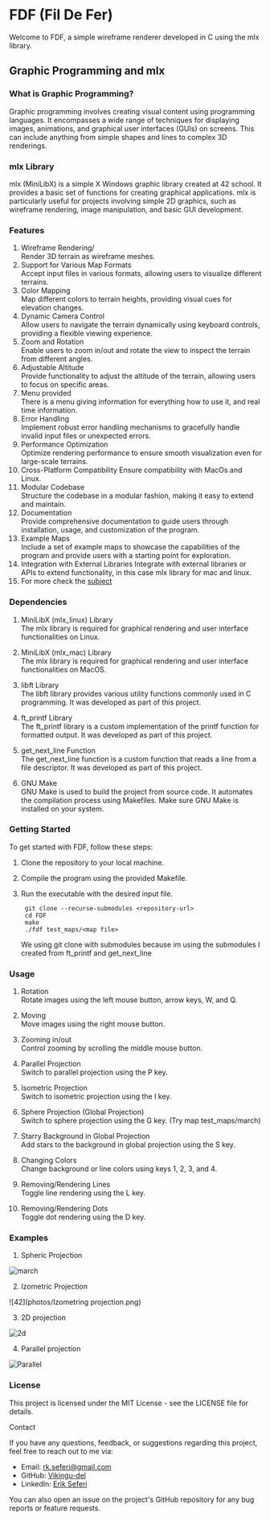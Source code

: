 # FDF (Fil De Fer)

Welcome to FDF, a simple wireframe renderer developed in C using the mlx library.

## Graphic Programming and mlx

### What is Graphic Programming?

Graphic programming involves creating visual content using programming languages. It encompasses a wide range of techniques for displaying images, animations, and graphical user interfaces (GUIs) on screens. This can include anything from simple shapes and lines to complex 3D renderings.

### mlx Library

mlx (MiniLibX) is a simple X Windows graphic library created at 42 school. It provides a basic set of functions for creating graphical applications. mlx is particularly useful for projects involving simple 2D graphics, such as wireframe rendering, image manipulation, and basic GUI development.

### Features

1. Wireframe Rendering/</br>
	Render 3D terrain as wireframe meshes.</br>
2. Support for Various Map Formats</br>
	Accept input files in various formats, allowing users to visualize different terrains.
3. Color Mapping</br>
	Map different colors to terrain heights, providing visual cues for elevation changes.
4. Dynamic Camera Control</br>
	Allow users to navigate the terrain dynamically using keyboard controls, providing a flexible viewing experience.
5. Zoom and Rotation</br>
	Enable users to zoom in/out and rotate the view to inspect the terrain from different angles.
6. Adjustable Altitude</br>
	Provide functionality to adjust the altitude of the terrain, allowing users to focus on specific areas.
7. Menu provided</br>
	There is a menu giving information for everything how to use it, and real time information.
8. Error Handling</br>
	Implement robust error handling mechanisms to gracefully handle invalid input files or unexpected errors.
9. Performance Optimization</br>
	Optimize rendering performance to ensure smooth visualization even for large-scale terrains.
10. Cross-Platform Compatibility
	Ensure compatibility with MacOs and Linux.
11. Modular Codebase</br>
	Structure the codebase in a modular fashion, making it easy to extend and maintain.
12. Documentation</br>
	Provide comprehensive documentation to guide users through installation, usage, and customization of the program.
13. Example Maps</br>
	Include a set of example maps to showcase the capabilities of the program and provide users with a starting point for exploration.
14. Integration with External Libraries
	Integrate with external libraries or APIs to extend functionality, in this case mlx library for mac and linux.
15. For more check the [subject](subject.pdf)

### Dependencies

1. MiniLibX (mlx_linux) Library</br>
	The mlx library is required for graphical rendering and user interface functionalities on Linux.

2. MiniLibX (mlx_mac) Library</br>
	The mlx library is required for graphical rendering and user interface functionalities on MacOS.

3. libft Library</br>
	The libft library provides various utility functions commonly used in C programming. It was developed as part of this project.

4. ft_printf Library</br>
	The ft_printf library is a custom implementation of the printf function for formatted output. It was developed as part of this project.

5. get_next_line Function</br>
	The get_next_line function is a custom function that reads a line from a file descriptor. It was developed as part of this project.

6. GNU Make</br>
	GNU Make is used to build the project from source code. It automates the compilation process using Makefiles. Make sure GNU Make is installed on your system.

### Getting Started

To get started with FDF, follow these steps:

1. Clone the repository to your local machine.
2. Compile the program using the provided Makefile.
3. Run the executable with the desired input file.

		git clone --recurse-submodules <repository-url>
		cd FDF
		make
		./fdf test_maps/<map file>

	We using git clone with submodules because im using the submodules I created from ft_printf and get_next_line

### Usage

1. Rotation</br>
	Rotate images using the left mouse button, arrow keys, W, and Q.

2. Moving</br>
	Move images using the right mouse button.

3. Zooming in/out</br>
	Control zooming by scrolling the middle mouse button.

4. Parallel Projection</br>
	Switch to parallel projection using the P key.

5. Isometric Projection</br>
	Switch to isometric projection using the I key.

6. Sphere Projection (Global Projection)</br>
	Switch to sphere projection using the G key. (Try map test_maps/march)

7. Starry Background in Global Projection</br>
	Add stars to the background in global projection using the S key.

8. Changing Colors</br>
	Change background or line colors using keys 1, 2, 3, and 4.

9. Removing/Rendering Lines</br>
	Toggle line rendering using the L key.

10. Removing/Rendering Dots</br>
	Toggle dot rendering using the D key.


### Examples

1. Spheric Projection

![march](photos/March.png)

2. Izometric Projection

![42](photos/Izometring projection.png)

3. 2D projection

![2d](photos/twoD.png)

4. Parallel projection

![Parallel](photos/parallel.png)



### License

This project is licensed under the MIT License - see the LICENSE file for details.

Contact

If you have any questions, feedback, or suggestions regarding this project, feel free to reach out to me via:

- Email: [rk.seferi@gmail.com](mailto:rk.seferi@gmail.com)
- GitHub: [Vikingu-del](https://github.com/Vikingu-del)
- LinkedIn: [Erik Seferi](https://www.linkedin.com/in/erik-seferi-393438202/)

You can also open an issue on the project's GitHub repository for any bug reports or feature requests.